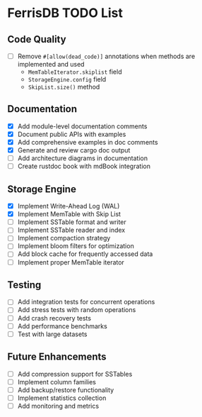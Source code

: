 # FerrisDB TODO List

## Code Quality

- [ ] Remove `#[allow(dead_code)]` annotations when methods are implemented and used
  - `MemTableIterator.skiplist` field
  - `StorageEngine.config` field
  - `SkipList.size()` method

## Documentation

- [x] Add module-level documentation comments
- [x] Document public APIs with examples
- [x] Add comprehensive examples in doc comments
- [x] Generate and review cargo doc output
- [ ] Add architecture diagrams in documentation
- [ ] Create rustdoc book with mdBook integration

## Storage Engine

- [x] Implement Write-Ahead Log (WAL)
- [x] Implement MemTable with Skip List
- [ ] Implement SSTable format and writer
- [ ] Implement SSTable reader and index
- [ ] Implement compaction strategy
- [ ] Implement bloom filters for optimization
- [ ] Add block cache for frequently accessed data
- [ ] Implement proper MemTable iterator

## Testing

- [ ] Add integration tests for concurrent operations
- [ ] Add stress tests with random operations
- [ ] Add crash recovery tests
- [ ] Add performance benchmarks
- [ ] Test with large datasets

## Future Enhancements

- [ ] Add compression support for SSTables
- [ ] Implement column families
- [ ] Add backup/restore functionality
- [ ] Implement statistics collection
- [ ] Add monitoring and metrics
